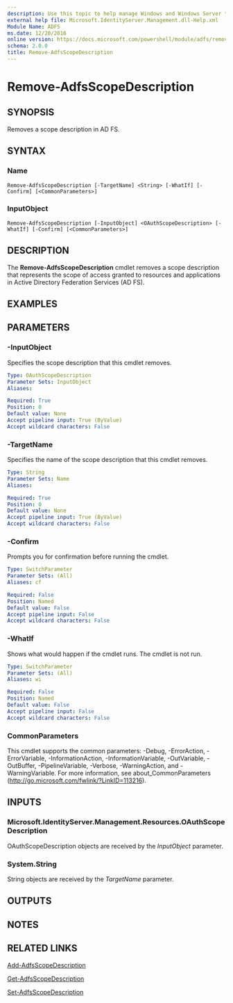 ```yaml
---
description: Use this topic to help manage Windows and Windows Server technologies with Windows PowerShell.
external help file: Microsoft.IdentityServer.Management.dll-Help.xml
Module Name: ADFS
ms.date: 12/20/2016
online version: https://docs.microsoft.com/powershell/module/adfs/remove-adfsscopedescription?view=windowsserver2016-ps&wt.mc_id=ps-gethelp
schema: 2.0.0
title: Remove-AdfsScopeDescription
---
```


# Remove-AdfsScopeDescription

## SYNOPSIS
Removes a scope description in AD FS.

## SYNTAX

### Name
```
Remove-AdfsScopeDescription [-TargetName] <String> [-WhatIf] [-Confirm] [<CommonParameters>]
```

### InputObject
```
Remove-AdfsScopeDescription [-InputObject] <OAuthScopeDescription> [-WhatIf] [-Confirm] [<CommonParameters>]
```

## DESCRIPTION
The **Remove-AdfsScopeDescription** cmdlet removes a scope description that represents the scope of access granted to resources and applications in Active Directory Federation Services (AD FS).

## EXAMPLES

## PARAMETERS

### -InputObject
Specifies the scope description that this cmdlet removes.

```yaml
Type: OAuthScopeDescription
Parameter Sets: InputObject
Aliases: 

Required: True
Position: 0
Default value: None
Accept pipeline input: True (ByValue)
Accept wildcard characters: False
```

### -TargetName
Specifies the name of the scope description that this cmdlet removes.

```yaml
Type: String
Parameter Sets: Name
Aliases: 

Required: True
Position: 0
Default value: None
Accept pipeline input: True (ByValue)
Accept wildcard characters: False
```

### -Confirm
Prompts you for confirmation before running the cmdlet.

```yaml
Type: SwitchParameter
Parameter Sets: (All)
Aliases: cf

Required: False
Position: Named
Default value: False
Accept pipeline input: False
Accept wildcard characters: False
```

### -WhatIf
Shows what would happen if the cmdlet runs.
The cmdlet is not run.

```yaml
Type: SwitchParameter
Parameter Sets: (All)
Aliases: wi

Required: False
Position: Named
Default value: False
Accept pipeline input: False
Accept wildcard characters: False
```

### CommonParameters
This cmdlet supports the common parameters: -Debug, -ErrorAction, -ErrorVariable, -InformationAction, -InformationVariable, -OutVariable, -OutBuffer, -PipelineVariable, -Verbose, -WarningAction, and -WarningVariable. For more information, see about_CommonParameters (http://go.microsoft.com/fwlink/?LinkID=113216).

## INPUTS

### Microsoft.IdentityServer.Management.Resources.OAuthScopeDescription

OAuthScopeDescription objects are received by the *InputObject* parameter.

### System.String

String objects are received by the *TargetName* parameter.

## OUTPUTS

## NOTES

## RELATED LINKS

[Add-AdfsScopeDescription](./Add-AdfsScopeDescription.md)

[Get-AdfsScopeDescription](./Get-AdfsScopeDescription.md)

[Set-AdfsScopeDescription](./Set-AdfsScopeDescription.md)

